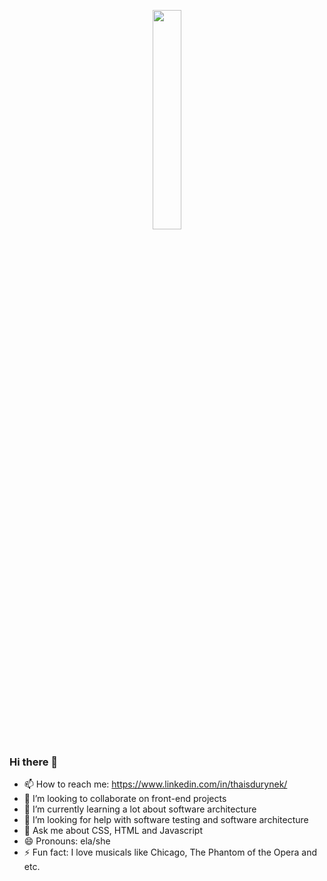 <p align="center">
  <img src="https://media.giphy.com/media/bcbPzkSCytDH2/giphy.gif" width="30%">
</p>

### Hi there 👋

- 📫 How to reach me: https://www.linkedin.com/in/thaisdurynek/
- 👯 I’m looking to collaborate on front-end projects
- 🌱 I’m currently learning a lot about software architecture
- 🤔 I’m looking for help with software testing and software architecture
- 💬 Ask me about CSS, HTML and Javascript
- 😄 Pronouns: ela/she
- ⚡ Fun fact: I love musicals like Chicago, The Phantom of the Opera and etc.
